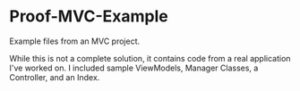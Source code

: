 # Proof-MVC-Example
Example files from an MVC project.

While this is not a complete solution, it contains code from a real application I've worked on. I included sample ViewModels, Manager Classes, a Controller, and an Index.
